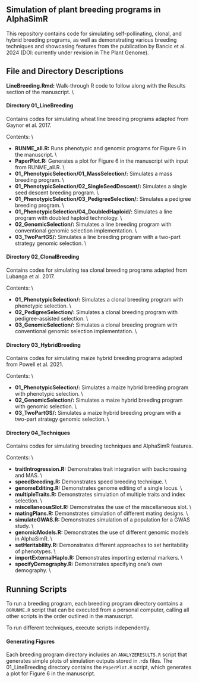 ## Simulation of plant breeding programs in AlphaSimR

This repository contains code for simulating self-pollinating, clonal, and hybrid breeding programs, as well as demonstrating various breeding techniques and showcasing features from the publication by Bancic et al. 2024 (DOI: currently under revision in The Plant Genome).

## File and Directory Descriptions

**LineBreeding.Rmd:** Walk-through R code to follow along with the Results section of the manuscript. \

#### Directory 01_LineBreeding

Contains codes for simulating wheat line breeding programs adapted from Gaynor et al. 2017.

Contents: \
- **RUNME_all.R:** Runs phenotypic and genomic programs for Figure 6 in the manuscript. \
- **PaperPlot.R:** Generates a plot for Figure 6 in the manuscript with input from RUNME_all.R. \
- **01\_PhenotypicSelection/01\_MassSelection/:** Simulates a mass breeding program. \
- **01\_PhenotypicSelection/02\_SingleSeedDescent/:** Simulates a single seed descent breeding program. \
- **01\_PhenotypicSelection/03\_PedigreeSelection/:** Simulates a pedigree breeding program. \
- **01\_PhenotypicSelection/04\_DoubledHaploid/:** Simulates a line program with doubled haploid technology. \
- **02\_GenomicSelection/:** Simulates a line breeding program with conventional genomic selection implementation. \
- **03\_TwoPartGS/:** Simulates a line breeding program with a two-part strategy genomic selection. \

#### Directory 02_ClonalBreeding

Contains codes for simulating tea clonal breeding programs adapted from Lubanga et al. 2017.

Contents: \
- **01\_PhenotypicSelection/:** Simulates a clonal breeding program with phenotypic selection. \
- **02\_PedigreeSelection/:** Simulates a clonal breeding program with pedigree-assisted selection. \
- **03\_GenomicSelection/:** Simulates a clonal breeding program with conventional genomic selection implementation. \

#### Directory 03_HybridBreeding

Contains codes for simulating maize hybrid breeding programs adapted from Powell et al. 2021.

Contents: \
- **01\_PhenotypicSelection/:** Simulates a maize hybrid breeding program with phenotypic selection. \
- **02\_GenomicSelection/:** Simulates a maize hybrid breeding program with genomic selection. \
- **03\_TwoPartGS/:** Simulates a maize hybrid breeding program with a two-part strategy genomic selection. \

#### Directory 04_Techniques

Contains codes for simulating breeding techniques and AlphaSimR features.

Contents: \
- **traitIntrogression.R:** Demonstrates trait integration with backcrossing and MAS. \
- **speedBreeding.R:** Demonstrates speed breeding technique. \
- **genomeEditing.R:** Demonstrates genome editing of a single locus. \
- **multipleTraits.R:** Demonstrates simulation of multiple traits and index selection. \
- **miscellaneousSlot.R:** Demonstrates the use of the miscellaneous slot. \
- **matingPlans.R:** Demonstrates simulation of different mating designs. \
- **simulateGWAS.R:** Demonstrates simulation of a population for a GWAS study. \
- **genomicModels.R:** Demonstrates the use of different genomic models in AlphaSimR. \
- **setHeritability.R:** Demonstrates different approaches to set heritability of phenotypes. \
- **importExternalHaplo.R:** Demonstrates importing external markers. \
- **specifyDemography.R:** Demonstrates specifying one’s own demography. \


## Running Scripts

To run a breeding program, each breeding program directory contains a `00RUNME.R` script that can be executed from a personal computer, calling all other scripts in the order outlined in the manuscript.

To run different techniques, execute scripts independently.

#### Generating Figures

Each breeding program directory includes an `ANALYZERESULTS.R` script that generates simple plots of simulation outputs stored in .rds files. The 01_LineBreeding directory contains the `PaperPlot.R` script, which generates a plot for Figure 6 in the manuscript.
